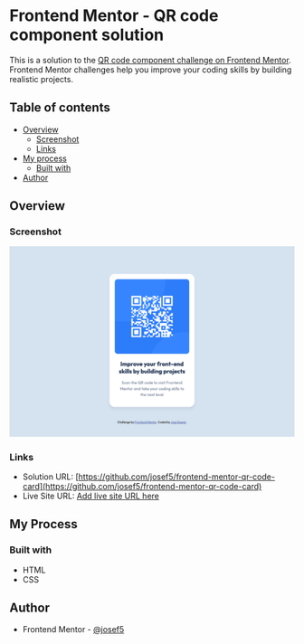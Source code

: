 # Frontend Mentor - QR code component solution

This is a solution to the [QR code component challenge on Frontend Mentor](https://www.frontendmentor.io/challenges/qr-code-component-iux_sIO_H). Frontend Mentor challenges help you improve your coding skills by building realistic projects.

## Table of contents

- [Overview](#overview)
  - [Screenshot](#screenshot)
  - [Links](#links)
- [My process](#my-process)
  - [Built with](#built-with)
- [Author](#author)

## Overview

### Screenshot

![](./screenshot.png)

### Links

- Solution URL: [https://github.com/josef5/frontend-mentor-qr-code-card](https://github.com/josef5/frontend-mentor-qr-code-card)
- Live Site URL: [Add live site URL here](https://your-live-site-url.com)

## My Process

### Built with

- HTML
- CSS

## Author

- Frontend Mentor - [@josef5](https://www.frontendmentor.io/profile/josef5)
